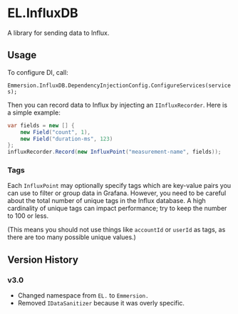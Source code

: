 # EL.InfluxDB
A library for sending data to Influx.

## Usage

To configure DI, call:

 `Emmersion.InfluxDB.DependencyInjectionConfig.ConfigureServices(services);`

Then you can record data to Influx by injecting an `IInfluxRecorder`.
Here is a simple example:

```csharp
var fields = new [] {
    new Field("count", 1),
    new Field("duration-ms", 123)
};
influxRecorder.Record(new InfluxPoint("measurement-name", fields));
```

### Tags

Each `InfluxPoint` may optionally specify tags which are key-value pairs you can use to filter or group data in Grafana.
However, you need to be careful about the total number of unique tags in the Influx database.
A high cardinality of unique tags can impact performance; try to keep the number to 100 or less.

(This means you should not use things like `accountId` or `userId` as tags, as there are too many possible unique values.)

## Version History

### v3.0
* Changed namespace from `EL.` to `Emmersion.`
* Removed `IDataSanitizer` because it was overly specific.
